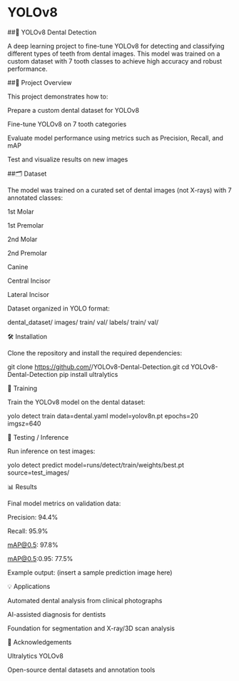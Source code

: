 # YOLOv8
##🦷 YOLOv8 Dental Detection

A deep learning project to fine-tune YOLOv8 for detecting and classifying different types of teeth from dental images. This model was trained on a custom dataset with 7 tooth classes to achieve high accuracy and robust performance.

##📑 Project Overview

This project demonstrates how to:

Prepare a custom dental dataset for YOLOv8

Fine-tune YOLOv8 on 7 tooth categories

Evaluate model performance using metrics such as Precision, Recall, and mAP

Test and visualize results on new images

##🗂 Dataset

The model was trained on a curated set of dental images (not X-rays) with 7 annotated classes:

1st Molar

1st Premolar

2nd Molar

2nd Premolar

Canine

Central Incisor

Lateral Incisor

Dataset organized in YOLO format:

dental_dataset/
  images/
    train/
    val/
  labels/
    train/
    val/

🛠️ Installation

Clone the repository and install the required dependencies:

git clone https://github.com/<your-username>/YOLOv8-Dental-Detection.git
cd YOLOv8-Dental-Detection
pip install ultralytics

🚀 Training

Train the YOLOv8 model on the dental dataset:

yolo detect train data=dental.yaml model=yolov8n.pt epochs=20 imgsz=640

🧪 Testing / Inference

Run inference on test images:

yolo detect predict model=runs/detect/train/weights/best.pt source=test_images/

📊 Results

Final model metrics on validation data:

Precision: 94.4%

Recall: 95.9%

mAP@0.5: 97.8%

mAP@0.5:0.95: 77.5%

Example output:
(insert a sample prediction image here)

💡 Applications

Automated dental analysis from clinical photographs

AI-assisted diagnosis for dentists

Foundation for segmentation and X-ray/3D scan analysis


🙌 Acknowledgements

Ultralytics YOLOv8

Open-source dental datasets and annotation tools
